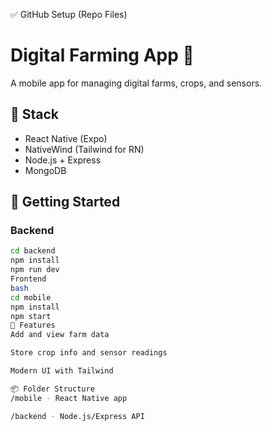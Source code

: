 ✅ GitHub Setup (Repo Files)

# Digital Farming App 🌿

A mobile app for managing digital farms, crops, and sensors.

## 🔧 Stack
- React Native (Expo)
- NativeWind (Tailwind for RN)
- Node.js + Express
- MongoDB

## 🚀 Getting Started

### Backend
```bash
cd backend
npm install
npm run dev
Frontend
bash
cd mobile
npm install
npm start
📱 Features
Add and view farm data

Store crop info and sensor readings

Modern UI with Tailwind

📦 Folder Structure
/mobile - React Native app

/backend - Node.js/Express API
